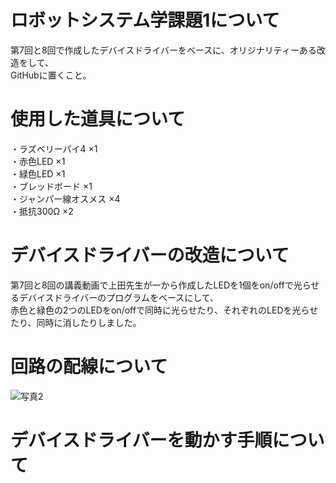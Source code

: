 # ロボットシステム学課題1について
第7回と8回で作成したデバイスドライバーをベースに、オリジナリティーある改造をして、<br>
GitHubに置くこと。

# 使用した道具について
・ラズベリーパイ4 ×1 <br>
・赤色LED ×1 <br>
・緑色LED ×1 <br>
・ブレッドボード ×1 <br>
・ジャンパー線オスメス ×4 <br>
・抵抗300Ω ×2 

# デバイスドライバーの改造について
第7回と8回の講義動画で上田先生が一から作成したLEDを1個をon/offで光らせるデバイスドライバーのプログラムをベースにして、<br>
赤色と緑色の2つのLEDをon/offで同時に光らせたり、それぞれのLEDを光らせたり、同時に消したりしました。

# 回路の配線について
![写真2](写真2.jpg)

# デバイスドライバーを動かす手順について 

